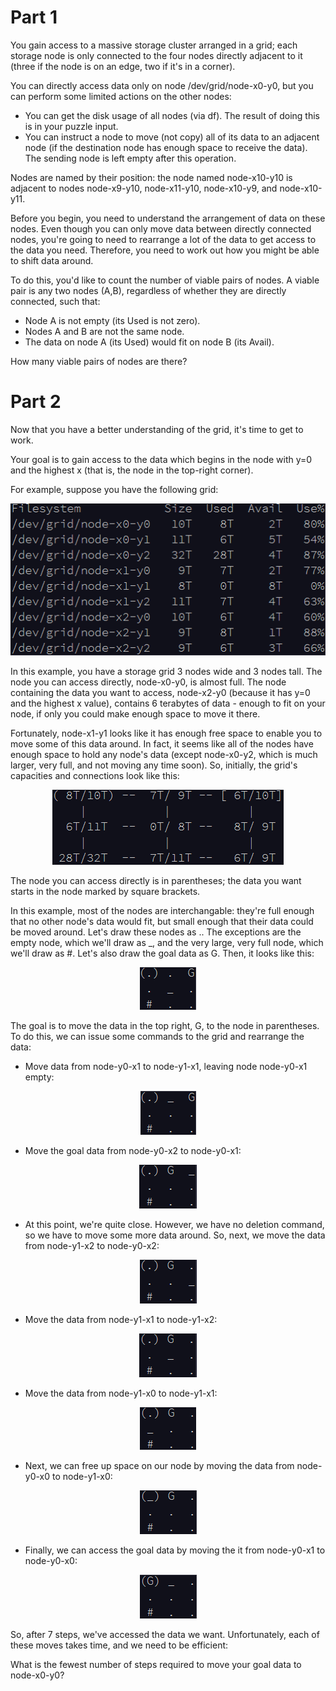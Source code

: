 # Part 1

You gain access to a massive storage cluster arranged in a grid; each storage node is only connected to the four nodes directly adjacent to it (three if the node is on an edge, two if it's in a corner).

You can directly access data only on node /dev/grid/node-x0-y0, but you can perform some limited actions on the other nodes:

- You can get the disk usage of all nodes (via df). The result of doing this is in your puzzle input.
- You can instruct a node to move (not copy) all of its data to an adjacent node (if the destination node has enough space to receive the data). The sending node is left empty after this operation.

Nodes are named by their position: the node named node-x10-y10 is adjacent to nodes node-x9-y10, node-x11-y10, node-x10-y9, and node-x10-y11.

Before you begin, you need to understand the arrangement of data on these nodes. Even though you can only move data between directly connected nodes, you're going to need to rearrange a lot of the data to get access to the data you need. Therefore, you need to work out how you might be able to shift data around.

To do this, you'd like to count the number of viable pairs of nodes. A viable pair is any two nodes (A,B), regardless of whether they are directly connected, such that:

- Node A is not empty (its Used is not zero).
- Nodes A and B are not the same node.
- The data on node A (its Used) would fit on node B (its Avail).

How many viable pairs of nodes are there?


# Part 2

Now that you have a better understanding of the grid, it's time to get to work.

Your goal is to gain access to the data which begins in the node with y=0 and the highest x (that is, the node in the top-right corner).

For example, suppose you have the following grid:

<p align=center>
 	<img src="img/sample1.png">
</p> 

In this example, you have a storage grid 3 nodes wide and 3 nodes tall. The node you can access directly, node-x0-y0, is almost full. The node containing the data you want to access, node-x2-y0 (because it has y=0 and the highest x value), contains 6 terabytes of data - enough to fit on your node, if only you could make enough space to move it there.

Fortunately, node-x1-y1 looks like it has enough free space to enable you to move some of this data around. In fact, it seems like all of the nodes have enough space to hold any node's data (except node-x0-y2, which is much larger, very full, and not moving any time soon). So, initially, the grid's capacities and connections look like this:

<p align=center>
 	<img src="img/sample2.png">
</p> 

The node you can access directly is in parentheses; the data you want starts in the node marked by square brackets.

In this example, most of the nodes are interchangable: they're full enough that no other node's data would fit, but small enough that their data could be moved around. Let's draw these nodes as .. The exceptions are the empty node, which we'll draw as _, and the very large, very full node, which we'll draw as #. Let's also draw the goal data as G. Then, it looks like this:

<p align=center>
 	<img src="img/sample3.png">
</p> 

The goal is to move the data in the top right, G, to the node in parentheses. To do this, we can issue some commands to the grid and rearrange the data:

- Move data from node-y0-x1 to node-y1-x1, leaving node node-y0-x1 empty:

<p align=center>
 	<img src="img/sample4.png">
</p> 

- Move the goal data from node-y0-x2 to node-y0-x1:

<p align=center>
 	<img src="img/sample5.png">
</p> 

- At this point, we're quite close. However, we have no deletion command, so we have to move some more data around. So, next, we move the data from node-y1-x2 to node-y0-x2:

<p align=center>
 	<img src="img/sample6.png">
</p> 

- Move the data from node-y1-x1 to node-y1-x2:

<p align=center>
 	<img src="img/sample7.png">
</p> 

- Move the data from node-y1-x0 to node-y1-x1:

<p align=center>
 	<img src="img/sample8.png">
</p> 

- Next, we can free up space on our node by moving the data from node-y0-x0 to node-y1-x0:

<p align=center>
 	<img src="img/sample9.png">
</p> 

- Finally, we can access the goal data by moving the it from node-y0-x1 to node-y0-x0:

<p align=center>
 	<img src="img/sample10.png">
</p> 

So, after 7 steps, we've accessed the data we want. Unfortunately, each of these moves takes time, and we need to be efficient:

What is the fewest number of steps required to move your goal data to node-x0-y0?